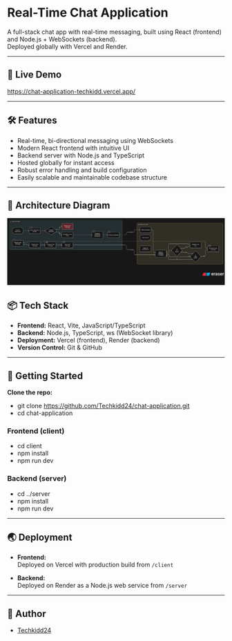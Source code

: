 # Real-Time Chat Application

A full-stack chat app with real-time messaging, built using React (frontend) and Node.js + WebSockets (backend).  
Deployed globally with Vercel and Render.

---

## 🚀 Live Demo

https://chat-application-techkidd.vercel.app/


---

## 🛠️ Features

- Real-time, bi-directional messaging using WebSockets
- Modern React frontend with intuitive UI
- Backend server with Node.js and TypeScript
- Hosted globally for instant access
- Robust error handling and build configuration
- Easily scalable and maintainable codebase structure

---
## 📝 Architecture Diagram

![Chat Application UML](./assets/diagram.png)

## 📦 Tech Stack

- **Frontend:** React, Vite, JavaScript/TypeScript
- **Backend:** Node.js, TypeScript, ws (WebSocket library)
- **Deployment:** Vercel (frontend), Render (backend)
- **Version Control:** Git & GitHub

---

## 🏁 Getting Started

**Clone the repo:**

- git clone https://github.com/Techkidd24/chat-application.git
- cd chat-application

### Frontend (client)
- cd client
- npm install
- npm run dev

### Backend (server)
- cd ../server
- npm install
- npm run dev

---

## 🌏 Deployment

- **Frontend:**  
  Deployed on Vercel with production build from `/client`

- **Backend:**  
  Deployed on Render as a Node.js web service from `/server`

---

## 👤 Author

- [Techkidd24](https://github.com/Techkidd24)
